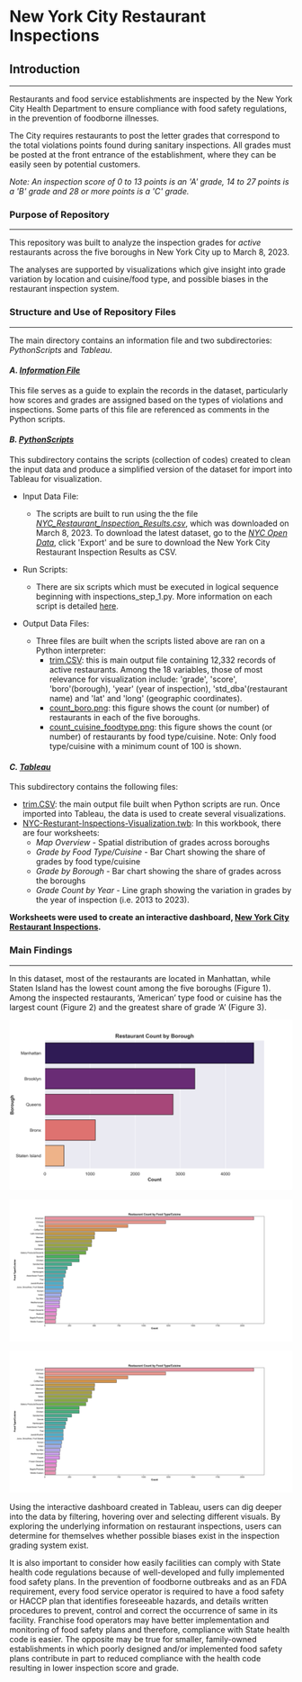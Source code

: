 # **New York City Restaurant Inspections**

## **Introduction**
***
Restaurants and food service establishments are inspected by the New York City Health Department to ensure compliance with food safety regulations, in the prevention of foodborne illnesses. 

The City requires restaurants to post the letter grades that correspond to the total violations points found during sanitary inspections. All grades must be posted at the front entrance of the establishment, where they can be easily seen by potential customers. 

*Note: An inspection score of 0 to 13 points is an 'A' grade, 14 to 27 points is a 'B' grade and 28 or more points is a 'C' grade.* 

### **Purpose of Repository**
***
This repository was built to analyze the inspection grades for *active* restaurants across the five boroughs in New York City up to March 8, 2023. 

The analyses are supported by visualizations which give insight into grade variation by location and cuisine/food type, and possible biases in the restaurant inspection system.

### **Structure and Use of Repository Files**
***
The main directory contains an information file and two subdirectories: *PythonScripts* and *Tableau*.

#### *A. [Information File](About_NYC_Restaurant_Inspection_Data_on_NYC_OpenData_Information_File.pdf)*
This file serves as a guide to explain the records in the dataset, particularly how scores and grades are assigned based on the types of violations and inspections. Some parts of this file are referenced as comments in the Python scripts.

#### *B. [PythonScripts](https://github.com/GabAAlphonso/NYCRestaurantInspections/tree/main/PythonScripts)*
This subdirectory contains the scripts (collection of codes) created to clean the input data and produce a simplified version of the dataset for import into Tableau for visualization. 

- Input Data File: 
    - The scripts are built to run using the the file *[NYC_Restaurant_Inspection_Results.csv](PythonScripts/NYC_Restaurant_Inspection_Results.csv)*, which was downloaded on March 8, 2023. To download the latest dataset, go to the [*NYC Open Data*](https://data.cityofnewyork.us/Health/DOHMH-New-York-City-Restaurant-Inspection-Results/43nn-pn8j), click 'Export' and be sure to download the New York City Restaurant Inspection Results as CSV.

- Run Scripts: 
    - There are six scripts which must be executed in logical sequence beginning with inspections_step_1.py. More information on each script is detailed [here](PythonScripts/README.md).
        

- Output Data Files: 
    - Three files are built when the scripts listed above are ran on a Python interpreter:
        - [trim.CSV](Tableau/trim.csv): this is main output file containing 12,332 records of active restaurants. Among the 18 variables, those of most relevance for visualization include: 'grade', 'score', 'boro'(borough), 'year' (year of inspection), 'std_dba'(restaurant name) and 'lat' and 'long' (geographic coordinates).
        - [count_boro.png](PythonScripts/count_boro.png): this figure shows the count (or number) of restaurants in each of the five boroughs.
        - [count_cuisine_foodtype.png](PythonScripts/count_cuisine_foodtype.png): this figure shows the count (or number) of restaurants by food type/cuisine. Note: Only food type/cuisine with a minimum count of 100 is shown.

#### *C. [Tableau](https://github.com/GabAAlphonso/NYCRestaurantInspections/tree/main/Tableau)*
This subdirectory contains the following files:
 - [trim.CSV](Tableau/trim.csv): the main output file built when Python scripts are run. Once imported into Tableau, the data is used to create several visualizations.
 - [NYC-Resturant-Inspections-Visualization.twb](Tableau/NYC-Resturant-Inspections-Visualization.twb): In this workbook, there are four worksheets:
    - *Map Overview* - Spatial distribution of grades across boroughs
    - *Grade by Food Type/Cuisine* - Bar Chart showing the share of grades by food type/cuisine
    - *Grade by Borough* - Bar chart showing the share of grades across the boroughs
    - *Grade Count by Year* - Line graph showing the variation in grades by the year of inspection (i.e. 2013 to 2023).

**Worksheets were used to create an interactive dashboard, [New York City Restaurant Inspections](https://public.tableau.com/app/profile/gabriella.alphonso/viz/NYCResturantInspections/NYCRestaurantsInspections).** 

### **Main Findings**
---
 In this dataset, most of the restaurants are located in Manhattan, while Staten Island has the lowest count among the five boroughs (Figure 1). Among the inspected restaurants, ‘American’ type food or cuisine has the largest count (Figure 2) and the greatest share of grade ‘A’ (Figure 3).

 ![Grade by Borough](PythonScripts/count_boro.png "Figure 1: Restaurant Count by Borough")

 ![Grade by Food Type/Cuisine](PythonScripts/count_cuisine_foodtype.png "Figure 2: Restaurant Count by Food Type/Cuisine")

  ![Share of Grades Screen Shot](PythonScripts/count_cuisine_foodtype.png "Figure 3: Share of Grade by Food Type/Cuisine")
 
Using the interactive dashboard created in Tableau, users can dig deeper into the data by filtering, hovering over and selecting different visuals. By exploring the underlying information on restaurant inspections, users can determine for themselves whether possible biases exist in the inspection grading system exist. 

It is also important to consider how easily facilities can comply with State health code regulations because of well-developed and fully implemented food safety plans. In the prevention of foodborne outbreaks and as an FDA requirement, every food service operator is required to have a food safety or HACCP plan that identifies foreseeable hazards, and details written procedures to prevent, control and correct the occurrence of same in its facility. Franchise food operators may have better implementation and monitoring of food safety plans and therefore, compliance with State health code is easier. The opposite may be true for smaller, family-owned establishments in which poorly designed and/or implemented food safety plans contribute in part to reduced compliance with the health code resulting in lower inspection score and grade. 
